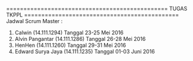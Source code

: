 =============================================== TUGAS TKPPL =============================================
Jadwal Scrum Master :
1. Calwin (14.111.1294)             Tanggal 23-25 Mei 2016
2. Alvin Pangantar (14.111.1286)    Tanggal 26-28 Mei 2016
3. HenHen (14.111.1260)             Tanggal 29-31 Mei 2016
4. Edward Surya Jaya (14.111.1235)  Tanggal 01-03 Juni 2016
